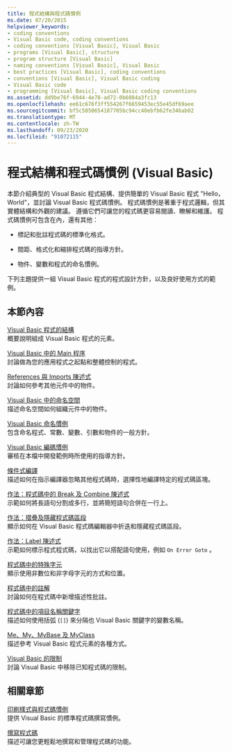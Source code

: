```yaml
---
title: 程式結構與程式碼慣例
ms.date: 07/20/2015
helpviewer_keywords:
- coding conventions
- Visual Basic code, coding conventions
- coding conventions [Visual Basic], Visual Basic
- programs [Visual Basic], structure
- program structure [Visual Basic]
- naming conventions [Visual Basic], Visual Basic
- best practices [Visual Basic], coding conventions
- conventions [Visual Basic], Visual Basic coding
- Visual Basic code
- programming [Visual Basic], Visual Basic coding conventions
ms.assetid: dd9be76f-6944-4e78-ad72-0b6084a3fc13
ms.openlocfilehash: ee61c676f3ff554267f6659453ec55e45df69aee
ms.sourcegitcommit: bf5c5850654187705bc94cc40ebfb62fe346ab02
ms.translationtype: MT
ms.contentlocale: zh-TW
ms.lasthandoff: 09/23/2020
ms.locfileid: "91072115"
---
```

# <a name="program-structure-and-code-conventions-visual-basic"></a>程式結構和程式碼慣例 (Visual Basic)

本節介紹典型的 Visual Basic 程式結構、提供簡單的 Visual Basic 程式 "Hello，World"，並討論 Visual Basic 程式碼慣例。 程式碼慣例是著重于程式邏輯，但其實體結構和外觀的建議。 遵循它們可讓您的程式碼更容易閱讀、瞭解和維護。 程式碼慣例可包含在內，還有其他：  
  
- 標記和批註程式碼的標準化格式。  
  
- 間距、格式化和縮排程式碼的指導方針。  
  
- 物件、變數和程式的命名慣例。  
  
 下列主題提供一組 Visual Basic 程式的程式設計方針，以及良好使用方式的範例。  
  
## <a name="in-this-section"></a>本節內容  

 [Visual Basic 程式的結構](structure-of-a-visual-basic-program.md)  
 概要說明組成 Visual Basic 程式的元素。  
  
 [Visual Basic 中的 Main 程序](main-procedure.md)  
 討論做為您的應用程式之起點和整體控制的程式。  
  
 [References 與 Imports 陳述式](references-and-the-imports-statement.md)  
 討論如何參考其他元件中的物件。  
  
 [Visual Basic 中的命名空間](namespaces.md)  
 描述命名空間如何組織元件中的物件。  
  
 [Visual Basic 命名慣例](naming-conventions.md)  
 包含命名程式、常數、變數、引數和物件的一般方針。  
  
 [Visual Basic 編碼慣例](coding-conventions.md)  
 審核在本檔中開發範例時所使用的指導方針。  
  
 [條件式編譯](conditional-compilation.md)  
 描述如何在指示編譯器忽略其他程式碼時，選擇性地編譯特定的程式碼區塊。  
  
 [作法：程式碼中的 Break 及 Combine 陳述式](how-to-break-and-combine-statements-in-code.md)  
 示範如何將長語句分割成多行，並將簡短語句合併在一行上。  
  
 [作法：摺疊及隱藏程式碼區段](how-to-collapse-and-hide-sections-of-code.md)  
 顯示如何在 Visual Basic 程式碼編輯器中折迭和隱藏程式碼區段。  
  
 [作法：Label 陳述式](how-to-label-statements.md)  
 示範如何標示程式程式碼，以找出它以搭配語句使用，例如 `On Error Goto` 。  
  
 [程式碼中的特殊字元](special-characters-in-code.md)  
 顯示使用非數位和非字母字元的方式和位置。  
  
 [程式碼中的註解](comments-in-code.md)  
 討論如何在程式碼中新增描述性批註。  
  
 [程式碼中的項目名稱關鍵字](keywords-as-element-names-in-code.md)  
 描述如何使用括弧 (`[]`) 來分隔也 Visual Basic 關鍵字的變數名稱。  
  
 [Me、My、MyBase 及 MyClass](me-my-mybase-and-myclass.md)  
 描述參考 Visual Basic 程式元素的各種方式。  
  
 [Visual Basic 的限制](limitations.md)  
 討論 Visual Basic 中移除已知程式碼的限制。  
  
## <a name="related-sections"></a>相關章節  

 [印刷樣式與程式碼慣例](../../language-reference/typographic-and-code-conventions.md)  
 提供 Visual Basic 的標準程式碼撰寫慣例。  
  
 [撰寫程式碼](/visualstudio/ide/writing-code-in-the-code-and-text-editor)  
 描述可讓您更輕鬆地撰寫和管理程式碼的功能。

